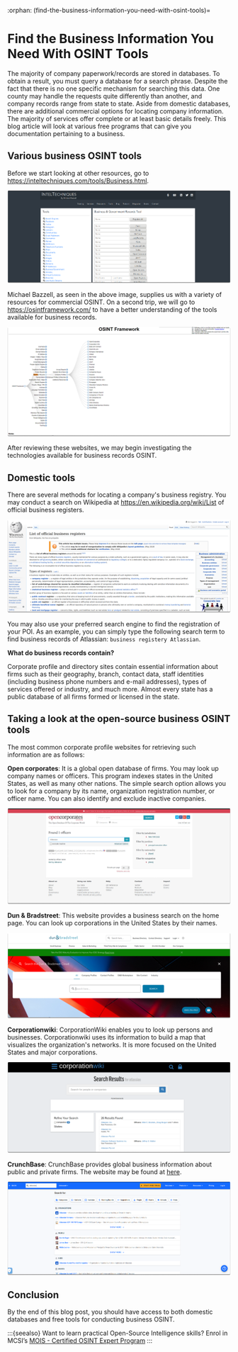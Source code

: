 :orphan:
(find-the-business-information-you-need-with-osint-tools)=

# Find the Business Information You Need With OSINT Tools

The majority of company paperwork/records are stored in databases. To obtain a result, you must query a database for a search phrase. Despite the fact that there is no one specific mechanism for searching this data. One county may handle the requests quite differently than another, and company records range from state to state. Aside from domestic databases, there are additional commercial options for locating company information. The majority of services offer complete or at least basic details freely. This blog article will look at various free programs that can give you documentation pertaining to a business.

## Various business OSINT tools

Before we start looking at other resources, go to https://inteltechniques.com/tools/Business.html.

![alt text](images/business-information-tools-39.png)

Michael Bazzell, as seen in the above image, supplies us with a variety of resources for commercial OSINT. On a second trip, we will go to https://osintframework.com/ to have a better understanding of the tools available for business records.

![alt text](images/business-information-tools-40.png)

After reviewing these websites, we may begin investigating the technologies available for business records OSINT.

## Domestic tools

There are several methods for locating a company's business registry. You may conduct a search on Wikipedia at https://en.wikipedia.org/wiki/List of official business registers.

![alt text](images/business-information-tools-41.png)

You may also use your preferred search engine to find the registration of your POI. As an example, you can simply type the following search term to find business records of Atlassian: `business registery Atlassian`.

**What do business records contain?**

Corporate profile and directory sites contain essential information about firms such as their geography, branch, contact data, staff identities (including business phone numbers and e-mail addresses), types of services offered or industry, and much more. Almost every state has a public database of all firms formed or licensed in the state.

## Taking a look at the open-source business OSINT tools

The most common corporate profile websites for retrieving such information are as follows:

**Open corporates**: It is a global open database of firms. You may look up company names or officers. This program indexes states in the United States, as well as many other nations. The simple search option allows you to look for a company by its name, organization registration number, or officer name. You can also identify and exclude inactive companies.

![alt text](images/business-information-tools-42.png)

**Dun & Bradstreet**: This website provides a business search on the home page. You can look up corporations in the United States by their names.

![alt text](images/business-information-tools-43.png)

**Corporationwiki**: CorporationWiki enables you to look up persons and businesses. Corporationwiki uses its information to build a map that visualizes the organization's networks. It is more focused on the United States and major corporations.

![alt text](images/business-information-tools-44.png)

**CrunchBase**: CrunchBase provides global business information about public and private firms. The website may be found at [here](https://www.crunchbase.com/).

![alt text](images/business-information-tools-45.png)

## Conclusion

By the end of this blog post, you should have access to both domestic databases and free tools for conducting business OSINT.

:::{seealso}
Want to learn practical Open-Source Intelligence skills? Enrol in MCSI’s [MOIS - Certified OSINT Expert Program](https://www.mosse-institute.com/certifications/mois-certified-osint-expert.html)
:::
